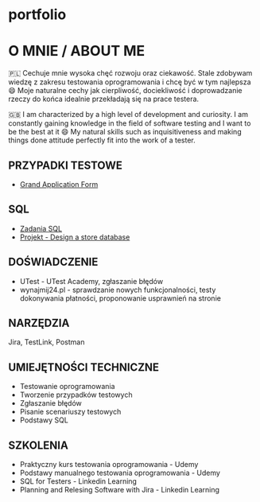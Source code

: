 # portfolio
# O MNIE / ABOUT ME
🇵🇱 Cechuje mnie wysoka chęć rozwoju oraz ciekawość. Stale zdobywam wiedzę z zakresu testowania oprogramowania i chcę być w tym najlepsza 😄 Moje naturalne cechy jak cierpliwość, dociekliwość i doprowadzanie rzeczy do końca idealnie przekładają się na prace testera. 

:uk: I am characterized by a high level of development and curiosity. I am constantly gaining knowledge in the field of software testing and I want to be the best at it 😄 My natural skills such as inquisitiveness and making things done attitude perfectly fit into the work of a tester.

## PRZYPADKI TESTOWE
* [Grand Application Form](https://1drv.ms/x/s!AuzxfsEAO3VpggSRI-QWCpvcipyA?e=YGr9rq)

## SQL
* [Zadania SQL](https://docs.google.com/document/d/1ydjXuTx8lMT4rZim0F9IFMoRpc9V0wluL6q9B7lQI8c/edit?usp=sharing)
* [Projekt - Design a store database](https://docs.google.com/document/d/1wEYZYxV_jjCNNVmU6HDgv09Uwh76LDX2Q58e-_iU4nc/edit?usp=sharing)

## DOŚWIADCZENIE 
* UTest - UTest Academy, zgłaszanie błędów
* wynajmij24.pl - sprawdzanie nowych funkcjonalności, testy dokonywania płatności, proponowanie usprawnień na stronie 
## NARZĘDZIA
Jira, TestLink, Postman
## UMIEJĘTNOŚCI TECHNICZNE
* Testowanie oprogramowania
* Tworzenie przypadków testowych
* Zgłaszanie błędów
* Pisanie scenariuszy testowych
* Podstawy SQL
## SZKOLENIA
* Praktyczny kurs testowania oprogramowania - Udemy
* Podstawy manualnego testowania oprogramowania - Udemy
* SQL for Testers - Linkedin Learning
* Planning and Relesing Software with Jira - Linkedin Learning
